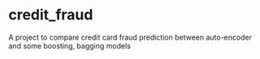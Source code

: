 # credit_fraud
A project to compare credit card fraud prediction between auto-encoder and some boosting, bagging models
